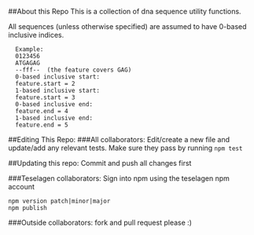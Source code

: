 ##About this Repo
This is a collection of dna sequence utility functions.

All sequences (unless otherwise specified) are assumed to have 0-based inclusive indices. 
```
  Example:
  0123456
  ATGAGAG
  --fff--  (the feature covers GAG)
  0-based inclusive start:
  feature.start = 2
  1-based inclusive start:
  feature.start = 3
  0-based inclusive end:
  feature.end = 4
  1-based inclusive end:
  feature.end = 5
  ```

##Editing This Repo:
###All collaborators: 
Edit/create a new file and update/add any relevant tests.
Make sure they pass by running `npm test`

##Updating this repo: 
Commit and push all changes first

###Teselagen collaborators: 
Sign into npm using the teselagen npm account

```
npm version patch|minor|major
npm publish
```

###Outside collaborators: 
fork and pull request please :)
